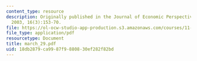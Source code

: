 ```yaml
---
content_type: resource
description: Originally published in the Journal of Economic Perspectives, Summer
  2003, 16(3):153-70.
file: https://ol-ocw-studio-app-production.s3.amazonaws.com/courses/11-946-planning-in-transition-economies-for-growth-and-equity-spring-2004/18db2879ca9987f9880830ef282f82bd_march_29.pdf
file_type: application/pdf
resourcetype: Document
title: march_29.pdf
uid: 18db2879-ca99-87f9-8808-30ef282f82bd
---
```

